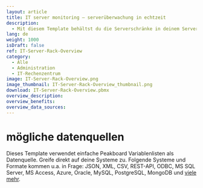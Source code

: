```yaml
---
layout: article
title: IT server monitoring – serverüberwachung in echtzeit
description: 
  - Mit diesem Template behältst du die Serverschränke in deinem Serverraum jederzeit im Blick. So hast du ein übersichtliches Monitoring-Tool zur Darstellung der aktuellen Serverauslastung. Überwache ganz einfach alle genutzten Server, reagiere viel schneller auf potentielle Probleme und steigere dadurch die Verfügbarkeit. Über Sensoren kannst du dir außerdem die Temperatur anzeigen lassen, ebenso ist die Integration eines Alarmsystems möglich.
lang: de
weight: 1000
isDraft: false
ref: IT-Server-Rack-Overview
category:
  - Alle
  - Administration
  - IT-Rechenzentrum
image: IT-Server-Rack-Overview.png
image_thumbnail: IT-Server-Rack-Overview_thumbnail.png
download: IT-Server-Rack-Overview.pbmx
overview_description:
overview_benefits:
overview_data_sources:
---
```


# mögliche datenquellen

Dieses Template verwendet einfache Peakboard Variablenlisten als Datenquelle. Greife direkt auf deine Systeme zu. Folgende Systeme und Formate kommen u.a. in Frage: JSON, XML, CSV, REST-API, ODBC, MS SQL Server, MS Access, Azure, Oracle, MySQL, PostgreSQL, MongoDB und [viele mehr](https://peakboard.com/datenanbindungen/).
